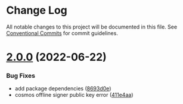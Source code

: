 # Change Log

All notable changes to this project will be documented in this file.
See [Conventional Commits](https://conventionalcommits.org) for commit guidelines.

# [2.0.0](https://github.com/crypto-com/defi-connector/compare/v1.1.14...v2.0.0) (2022-06-22)


### Bug Fixes

* add package dependencies ([8693d0e](https://github.com/crypto-com/defi-connector/commit/8693d0e93e060b3ea70c41460d6a5301c2f776f6))
* cosmos offline signer public key error ([411e4aa](https://github.com/crypto-com/defi-connector/commit/411e4aaf78fd51a55c04858421f466831f9a9555))
